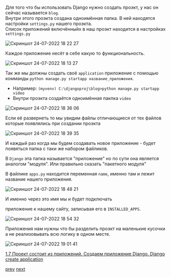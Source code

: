 Для того что бы использовать Django нужно создать проэкт, у нас он сейчас называется `blog`. <br>
Внутри этого проэкта создана одноимённая папка. В ней находятся настройки `settings.py` нашего проэкта.<br>
Список приложений включённыйх в наш проэкт находится в настройках `settings.py`<br> 

![Скриншот 24-07-2022 18 22 27](https://user-images.githubusercontent.com/84935915/180654122-1e2e0ab4-ae4e-4709-990f-cc4550accda3.png)<br> 

Каждое приложение несёт в себе какую то функциональность.<br>

![Скриншот 24-07-2022 18 13 27](https://user-images.githubusercontent.com/84935915/180653716-b774c2a7-c978-48da-af51-a13731ebbc3e.png)

Так же мы должны создать своё `application` приложение с помощью комманды `python manage.py startapp название_приложения`. <br>

- Например: `(myvenv) C:\djangoproj\blog>python manage.py startapp video`<br>
- Внутри проэкта создаётся одноимённая пакпка `video` <br>

![Скриншот 24-07-2022 18 36 06](https://user-images.githubusercontent.com/84935915/180654809-f10840f1-07bb-44c8-b3cc-f6ef0a84392d.png)<br>

Если её развернеть то мы увидим файлы отличающиеся от тех файлов которые появлялись при создании проэкта<br>

![Скриншот 24-07-2022 18 39 35](https://user-images.githubusercontent.com/84935915/180654968-700a760e-0900-4ec8-80e5-2e2f85416d20.png)<br>

И каждый раз когда мы будем создавать новое приложение - будет появяться папка с таки же набором файликов.<br>

В `Django` эта папка называется "приложение" но по сути она является аналогом "модуля". Или правильно сказать "пакетного модуля"

В файлике `apps.py` находится переменная `name`, именно там и лежит название нашего приложения. <br>

![Скриншот 24-07-2022 18 48 21](https://user-images.githubusercontent.com/84935915/180655508-dc2d2e50-3758-4896-bfb7-6c18c4a729a1.png)<br>

И именно через это имя мы и будет подключать

приложение к нашему сайту, записывая его в `INSTALLED_APPS`.<br>

![Скриншот 24-07-2022 18 54 32](https://user-images.githubusercontent.com/84935915/180655630-24a7d8d6-d914-4b23-94a5-a7dab7f4055e.png)<BR>

Приложения нам нужны что бы разделить проэкт на маленькие кусочки а не реализовывать всю логику в одном месте.
  
![Скриншот 24-07-2022 19 01 41](https://user-images.githubusercontent.com/84935915/180655864-699de460-a17f-48c5-8709-3d8f3d1ffc00.png)
<br>












[1.7 Проект состоит из приложений. Создаем приложение Django. Django create application](https://cloud.mail.ru/public/Jrt5/SjrufgAxX/%5BSW.BAND%5D%201.%20Введение%20в%20курс%20дела/7.%20Проект%20состоит%20из%20приложений/%5BSW.BAND%5D%201.%20Проект%20состоит%20из%20приложений.mp4)<br>
  
  [prev](https://github.com/AnreKlos/All_Conspectus_/blob/main/Django/1.6%20Запускаем%20локальный%20сервер%20разработки%20Django.%20Run%20server%20django.md) [next](https://github.com/AnreKlos/All_Conspectus_/edit/main/Django/2.3%20%20Создаем%20Url%20и%20View.md)
